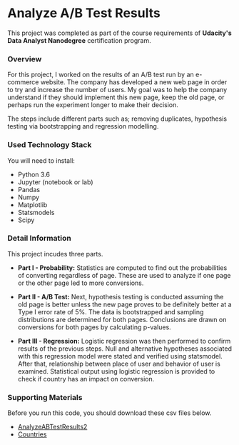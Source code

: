 # Analyze A/B Test Results

This project was completed as part of the course requirements of **Udacity's Data Analyst Nanodegree** certification program. 

### Overview

For this project, I worked on the results of an A/B test run by an e-commerce website. The company has developed a new web page in order to try and increase the number of users. My goal was to help the company understand if they should implement this new page, keep the old page, or perhaps run the experiment longer to make their decision.

The steps include different parts such as; removing duplicates, hypothesis testing via bootstrapping and regression modelling.

### Used Technology Stack

You will need to install:

- Python 3.6
- Jupyter (notebook or lab)
- Pandas
- Numpy
- Matplotlib
- Statsmodels
- Scipy

### Detail Information 
This project incudes three parts.

- **Part I - Probability:** Statistics are computed to find out the probabilities of converting regardless of page. These are used to analyze if one page or the other page led to more conversions.

- **Part II - A/B Test:** Next, hypothesis testing is conducted assuming the old page is better unless the new page proves to be definitely better at a Type I error rate of 5%. The data is bootstrapped and sampling distributions are determined for both pages. Conclusions are drawn on conversions for both pages by calculating p-values.

- **Part III - Regression:** Logistic regression was then performed to confirm results of the previous steps. Null and alternative hypotheses associated with this regression model were stated and verified using statsmodel. After that, relationship between place of user and behavior of user is examined. Statistical output using logistic regression is provided to check if country has an impact on conversion.

### Supporting Materials
 Before you run this code, you should download these csv files below.
 
 - [AnalyzeABTestResults2](https://d17h27t6h515a5.cloudfront.net/topher/2017/December/5a32c9a0_analyzeabtestresults-2/analyzeabtestresults-2.zip)
 - [Countries](https://github.com/MadaAlAhmadi/-Analyze-A-B-Test-Results/blob/master/countries.csv)
